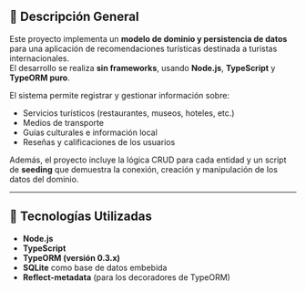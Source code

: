 ## 📘 Descripción General

Este proyecto implementa un **modelo de dominio y persistencia de datos** para una aplicación de recomendaciones turísticas destinada a turistas internacionales.  
El desarrollo se realiza **sin frameworks**, usando **Node.js**, **TypeScript** y **TypeORM puro**.

El sistema permite registrar y gestionar información sobre:

- Servicios turísticos (restaurantes, museos, hoteles, etc.)
- Medios de transporte
- Guías culturales e información local
- Reseñas y calificaciones de los usuarios

Además, el proyecto incluye la lógica CRUD para cada entidad y un script de **seeding** que demuestra la conexión, creación y manipulación de los datos del dominio.

---

## 🧰 Tecnologías Utilizadas

- **Node.js**
- **TypeScript**
- **TypeORM (versión 0.3.x)**
- **SQLite** como base de datos embebida
- **Reflect-metadata** (para los decoradores de TypeORM)
